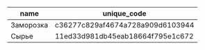 | name | unique_code |
| --- | --- |
| Заморозка | c36277c829af4674a728a909d6103944 |
| Сырье | 11ed33d981db45eab18664f795e1c672 |
